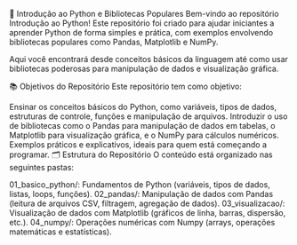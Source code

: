 🐍 Introdução ao Python e Bibliotecas Populares
Bem-vindo ao repositório Introdução ao Python! Este repositório foi criado para ajudar iniciantes a aprender Python de forma simples e prática, com exemplos envolvendo bibliotecas populares como Pandas, Matplotlib e NumPy.

Aqui você encontrará desde conceitos básicos da linguagem até como usar bibliotecas poderosas para manipulação de dados e visualização gráfica.

📚 Objetivos do Repositório
Este repositório tem como objetivo:

Ensinar os conceitos básicos do Python, como variáveis, tipos de dados, estruturas de controle, funções e manipulação de arquivos.
Introduzir o uso de bibliotecas como o Pandas para manipulação de dados em tabelas, o Matplotlib para visualização gráfica, e o NumPy para cálculos numéricos.
Exemplos práticos e explicativos, ideais para quem está começando a programar.
🗂️ Estrutura do Repositório
O conteúdo está organizado nas seguintes pastas:

01_basico_python/: Fundamentos de Python (variáveis, tipos de dados, listas, loops, funções).
02_pandas/: Manipulação de dados com Pandas (leitura de arquivos CSV, filtragem, agregação de dados).
03_visualizacao/: Visualização de dados com Matplotlib (gráficos de linha, barras, dispersão, etc.).
04_numpy/: Operações numéricas com Numpy (arrays, operações matemáticas e estatísticas).
